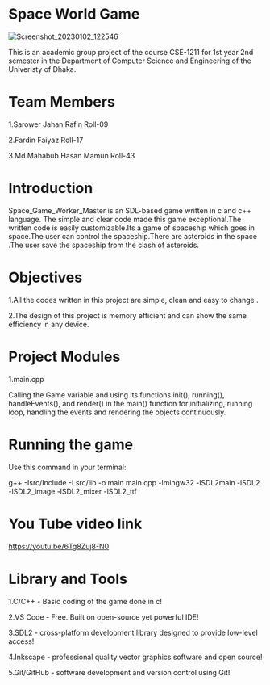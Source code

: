 # Space World Game
![Screenshot_20230102_122546](https://user-images.githubusercontent.com/102401671/210181191-c760712e-ef08-46b8-bf99-a1c40c233591.png)

 This is an academic group project of the course CSE-1211 for 1st year 2nd semester in the Department of Computer Science and Engineering of the Univeristy of Dhaka.
# Team Members
1.Sarower Jahan Rafin  Roll-09

2.Fardin Faiyaz   Roll-17

3.Md.Mahabub Hasan Mamun  Roll-43
# Introduction
Space_Game_Worker_Master is an SDL-based game written in c and c++ language. The simple and clear code made this game exceptional.The written code is easily customizable.Its a game of spaceship which goes in space.The user can control the spaceship.There are asteroids in the space .The user save the spaceship from the clash of asteroids.
# Objectives
1.All the codes written in this project are simple, clean and easy to change .

2.The design of this project is memory efficient and can show the same efficiency in any device.

# Project Modules

1.main.cpp

Calling the Game variable and using its functions init(), running(), handleEvents(), and render() in the main() function for initializing, running loop, handling the events and rendering the objects continuously.

# Running the game

Use this command in your terminal:

g++ -Isrc/Include -Lsrc/lib -o main main.cpp -lmingw32 -lSDL2main -lSDL2 -lSDL2_image -lSDL2_mixer -lSDL2_ttf

# You Tube video link

https://youtu.be/6Tg8Zuj8-N0

# Library and Tools

1.C/C++ - Basic coding of the game done in c!

2.VS Code - Free. Built on open-source yet powerful IDE!

3.SDL2 - cross-platform development library designed to provide low-level access!

4.Inkscape - professional quality vector graphics software and open source!

5.Git/GitHub - software development and version control using Git!

